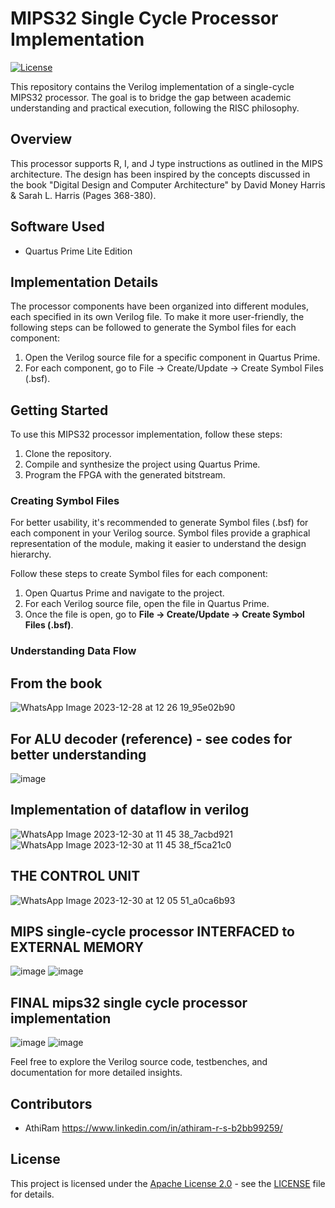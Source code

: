 
# MIPS32 Single Cycle Processor Implementation
[![License](https://img.shields.io/badge/License-Apache_2.0-blue.svg)](https://opensource.org/licenses/Apache-2.0)

This repository contains the Verilog implementation of a single-cycle MIPS32 processor. The goal is to bridge the gap between academic understanding and practical execution, following the RISC philosophy.

## Overview

This processor supports R, I, and J type instructions as outlined in the MIPS architecture. The design has been inspired by the concepts discussed in the book "Digital Design and Computer Architecture" by David Money Harris & Sarah L. Harris (Pages 368-380).

## Software Used

- Quartus Prime Lite Edition

## Implementation Details

The processor components have been organized into different modules, each specified in its own Verilog file. To make it more user-friendly, the following steps can be followed to generate the Symbol files for each component:

1. Open the Verilog source file for a specific component in Quartus Prime.
2. For each component, go to File -> Create/Update -> Create Symbol Files (.bsf).

## Getting Started

To use this MIPS32 processor implementation, follow these steps:

1. Clone the repository.
2. Compile and synthesize the project using Quartus Prime.
3. Program the FPGA with the generated bitstream.

### Creating Symbol Files

For better usability, it's recommended to generate Symbol files (.bsf) for each component in your Verilog source. Symbol files provide a graphical representation of the module, making it easier to understand the design hierarchy.

Follow these steps to create Symbol files for each component:

1. Open Quartus Prime and navigate to the project.
2. For each Verilog source file, open the file in Quartus Prime.
3. Once the file is open, go to **File -> Create/Update -> Create Symbol Files (.bsf)**.

### Understanding Data Flow
## From the book 
![WhatsApp Image 2023-12-28 at 12 26 19_95e02b90](https://github.com/ARX-0/mips32-processor/assets/143102635/f52a988a-8784-4873-81d3-2e91dc20b970)

## For ALU decoder (reference) - see codes for better understanding 
![image](https://github.com/ARX-0/mips32-processor/assets/143102635/d104a01d-52fc-41e3-a31c-1078ec85d3e4)

## Implementation of dataflow in verilog 
![WhatsApp Image 2023-12-30 at 11 45 38_7acbd921](https://github.com/ARX-0/mips32-processor/assets/143102635/12c9bee5-9cf1-4623-912b-33c61e2c4d96)
![WhatsApp Image 2023-12-30 at 11 45 38_f5ca21c0](https://github.com/ARX-0/mips32-processor/assets/143102635/6653a80c-89ea-4e0d-ab0d-907754afc5e4)

## THE CONTROL UNIT 
![WhatsApp Image 2023-12-30 at 12 05 51_a0ca6b93](https://github.com/ARX-0/mips32-processor/assets/143102635/f5fd862d-9642-40fa-a366-3254ee6ecabf)

## MIPS single-cycle processor INTERFACED to EXTERNAL MEMORY 
![image](https://github.com/ARX-0/mips32-processor/assets/143102635/8f137d3a-4433-4a9f-a720-645060b84b17)
![image](https://github.com/ARX-0/mips32-processor/assets/143102635/97dd298e-825d-4678-9416-bae21e1b7df3)

## FINAL mips32 single cycle processor implementation
![image](https://github.com/ARX-0/mips32-processor/assets/143102635/c81cbe48-b724-48aa-98c4-e81d105d749d)
![image](https://github.com/ARX-0/mips32-processor/assets/143102635/e5a18af3-71cb-43c2-bb09-6c0be2c13d9a)

Feel free to explore the Verilog source code, testbenches, and documentation for more detailed insights.

## Contributors

- AthiRam  <https://www.linkedin.com/in/athiram-r-s-b2bb99259/>

## License

This project is licensed under the [Apache License 2.0](LICENSE) - see the [LICENSE](LICENSE) file for details.
